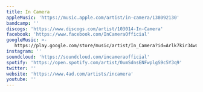 ```yaml
---
title: In Camera
appleMusic: 'https://music.apple.com/artist/in-camera/138092130'
bandcamp: ''
discogs: 'https://www.discogs.com/artist/103014-In-Camera'
facebook: 'https://www.facebook.com/InCameraOfficial'
googleMusic: >-
   https://play.google.com/store/music/artist/In_Camera?id=Arlk7kir34wa2bqhxtixrdqrgsq
instagram: ''
soundcloud: 'https://soundcloud.com/incameraofficial'
spotify: 'https://open.spotify.com/artist/0umSdnsENFwplgS9c5Y3q9'
twitter: ''
website: 'https://www.4ad.com/artists/incamera'
youtube: ''
---
```

